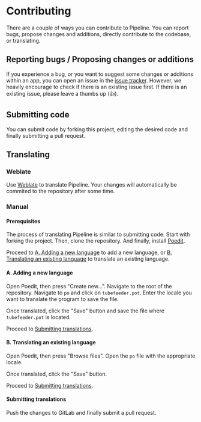 # Contributing

There are a couple of ways you can contribute to Pipeline. You can report bugs, propose changes and additions, directly contribute to the codebase, or translating.

## Reporting bugs / Proposing changes or additions

If you experience a bug, or you want to suggest some changes or additions within an app, you can open an issue in the [issue tracker](https://gitlab.com/schmiddi-on-mobile/pipeline/-/issues). However, we heavily encourage to check if there is an existing issue first. If there is an existing issue, please leave a thumbs up (👍).

## Submitting code

You can submit code by forking this project, editing the desired code and finally submitting a pull request.

## Translating

### Weblate

Use [Weblate](https://hosted.weblate.org/engage/schmiddi-on-mobile/) to translate Pipeline. Your changes will automatically be commited to the repository after some time.

### Manual

#### Prerequisites

The process of translating Pipeline is similar to submitting code. Start with forking the project. Then, clone the repository. And finally, install [Poedit](https://flathub.org/apps/details/net.poedit.Poedit).

Proceed to [A. Adding a new language](#a-adding-new-language) to add a new language, or [B. Translating an existing language](#b-translating-an-existing-language) to translate an existing language.

#### A. Adding a new language

Open Poedit, then press "Create new...". Navigate to the root of the repository. Navigate to `po` and click on `tubefeeder.pot`. Enter the locale you want to translate the program to save the file.

Once translated, click the "Save" button and save the file where `tubefeeder.pot` is located.

Proceed to [Submitting translations](#submitting-translations).

#### B. Translating an existing language

Open Poedit, then press "Browse files". Open the `po` file with the appropriate locale.

Once translated, click the "Save" button.

Proceed to [Submitting translations](#submitting-translations).

#### Submitting translations

Push the changes to GitLab and finally submit a pull request.
